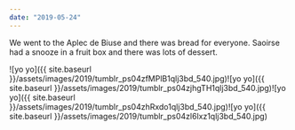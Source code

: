 ```yaml
---
date: "2019-05-24"
---
```


We went to the Aplec de Biuse and there was bread for everyone. Saoirse had a snooze in a fruit box and there was lots of dessert.

![yo yo]({{ site.baseurl }}/assets/images/2019/tumblr_ps04zfMPlB1qlj3bd_540.jpg)![yo yo]({{ site.baseurl }}/assets/images/2019/tumblr_ps04zjhgTH1qlj3bd_540.jpg)![yo yo]({{ site.baseurl }}/assets/images/2019/tumblr_ps04zhRxdo1qlj3bd_540.jpg)![yo yo]({{ site.baseurl }}/assets/images/2019/tumblr_ps04zl6lxz1qlj3bd_540.jpg)
